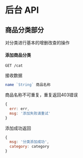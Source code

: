 # 后台 API


## 商品分类部分

对分类进行基本的增删改查的操作

#### 添加商品分类

```
GET /cat
```

接收数据

```js
name `String` 商品名称
```

商品名称不可重复，重复返回403错误

```js
{
  err: err,
  msg: '添加失败请重试'
}
```
添加成功返回

```js
{
  msg: '分类添加成功',
  category: category
}
```
